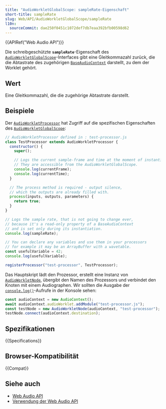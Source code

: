 ```yaml
---
title: "AudioWorkletGlobalScope: sampleRate-Eigenschaft"
short-title: sampleRate
slug: Web/API/AudioWorkletGlobalScope/sampleRate
l10n:
  sourceCommit: dae250f0451c1072def7db7eaa392bfb00598d62
---
```


{{APIRef("Web Audio API")}}

Die schreibgeschützte **`sampleRate`**-Eigenschaft des [`AudioWorkletGlobalScope`](/de/docs/Web/API/AudioWorkletGlobalScope)-Interfaces gibt eine Gleitkommazahl zurück, die die Abtastrate des zugehörigen [`BaseAudioContext`](/de/docs/Web/API/BaseAudioContext) darstellt, zu dem der Worklet gehört.

## Wert

Eine Gleitkommazahl, die die zugehörige Abtastrate darstellt.

## Beispiele

Der [`AudioWorkletProcessor`](/de/docs/Web/API/AudioWorkletProcessor) hat Zugriff auf die spezifischen Eigenschaften des [`AudioWorkletGlobalScope`](/de/docs/Web/API/AudioWorkletGlobalScope):

```js
// AudioWorkletProcessor defined in : test-processor.js
class TestProcessor extends AudioWorkletProcessor {
  constructor() {
    super();

    // Logs the current sample-frame and time at the moment of instantiation.
    // They are accessible from the AudioWorkletGlobalScope.
    console.log(currentFrame);
    console.log(currentTime);
  }

  // The process method is required - output silence,
  // which the outputs are already filled with.
  process(inputs, outputs, parameters) {
    return true;
  }
}

// Logs the sample rate, that is not going to change ever,
// because it's a read-only property of a BaseAudioContext
// and is set only during its instantiation.
console.log(sampleRate);

// You can declare any variables and use them in your processors
// for example it may be an ArrayBuffer with a wavetable.
const usefulVariable = 42;
console.log(usefulVariable);

registerProcessor("test-processor", TestProcessor);
```

Das Hauptskript lädt den Prozessor, erstellt eine Instanz von [`AudioWorkletNode`](/de/docs/Web/API/AudioWorkletNode), übergibt den Namen des Prozessors und verbindet den Knoten mit einem Audiographen. Wir sollten die Ausgabe der [`console.log()`](/de/docs/Web/API/Console/log_static)-Aufrufe in der Konsole sehen:

```js
const audioContext = new AudioContext();
await audioContext.audioWorklet.addModule("test-processor.js");
const testNode = new AudioWorkletNode(audioContext, "test-processor");
testNode.connect(audioContext.destination);
```

## Spezifikationen

{{Specifications}}

## Browser-Kompatibilität

{{Compat}}

## Siehe auch

- [Web Audio API](/de/docs/Web/API/Web_Audio_API)
- [Verwendung der Web Audio API](/de/docs/Web/API/Web_Audio_API/Using_Web_Audio_API)

